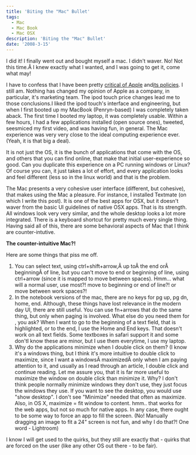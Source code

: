 ```yaml
---
title: 'Biting the "Mac" Bullet'
tags:
  - Mac
  - Mac Book
  - Mac OSX
description: 'Biting the "Mac" Bullet'
date: '2008-3-15'
---
```


I did it! I finally went out and bought myself a mac. I didn't waver. No! Not this time.Â I knew exactly what I wanted, and I was going to get it, come what may!

I have to confess that I have been pretty [critical of Apple][0] and[its policies][1]. I still am. Nothing has changed my opinion of Apple as a company, in particular, it's marketing team. The ipod touch price changes lead me to those conclusions.I liked the ipod touch's interface and engineering, but when I first booted up my MacBook (Penryn-based) I was completely taken aback. The first time I booted my laptop, it was completely usable. Within a few hours, I had a few applications installed (open source ones), tweeted, seesmiced my first video, and was having fun, in general. The Mac experience was very very close to the ideal computing experience ever. (Yeah, it is that big a deal).

It is not just the OS, it is the bunch of applications that come with the OS, and others that you can find online, that make that initial user-experience so good. Can you duplicate this experience on a PC running windows or Linux? Of course you can, it just takes a lot of effort, and every application looks and feel different (less so in the linux world) and that is the problem.

The Mac presents a very cohesive user interface (different, but cohesive), that makes using the Mac a pleasure. For instance, I installed Textmate (on which I write this post). It is one of the best apps for OSX, but it doesn't waver from the basic UI guidelines of native OSX apps. That is its strength. All windows look very very similar, and the whole desktop looks a lot more integrated. There is a keyboard shortcut for pretty much every single thing. Having said all of this, there are some behavioral aspects of Mac that I think are counter-intutive.

**The counter-intuitive Mac?!**

Here are some things that piss me off.

1. You can select text, using ctrl+shift+arrow,Â up toÂ the end orÂ beginningÂ of line, but you can't move to end or beginning of line, using ctrl+arrow (since it is mapped to move between spaces). Hmm... what will a normal user, use most?! move to beginning or end of line?! or move between work spaces?!
2. In the notebook versions of the mac, there are no keys for pg up, pg dn, home, end. Although, these things have lost relevance in the modern day UI, there are still useful. You can use fn+arrows that do the same thing, but only when paging is involved. What else do you need them for , you ask? When I want to go to the beginning of a text field, that is highlighted, or to the end, I use the Home and End keys. That doesn't work on all text fields. Some textboxes in safari support it and some don'tI know these are minor, but I use them everytime, I use my laptop.
3. Why do the applications minimize when I double click on them? (I know it's a windows thing, but I think it's more intuitive to double click to maximize, since I want a windowsÂ maximizedÂ only when I am paying attention to it, and usually as I read through an article, I double click and continue reading. Let me assure you, that it is far more useful to maximize the window on double click than minimize it. Why? I don't think people normally minimize windows they don't use, they just focus the windows they use. If you want to see the desktop, you would use "show desktop". I don't see "Minimize" needed that often as maximize. Also, in OS X, maximize = fit window to content. hmm.. that works for the web apps, but not so much for native apps. In any case, there ought to be some way to force an app to fill the screen. (No! Manually dragging an image to fit a 24" screen is not fun, and why I do that?! One word - Lightroom)

I know I will get used to the quirks, but they still are exactly that - quirks that are forced on the user (like any other OS out there - to be fair).


[0]: http://shvelmur.com/2008/01/29/that-queasy-feeling/
[1]: http://shvelmur.com/2008/01/18/bye-bye-ipod/